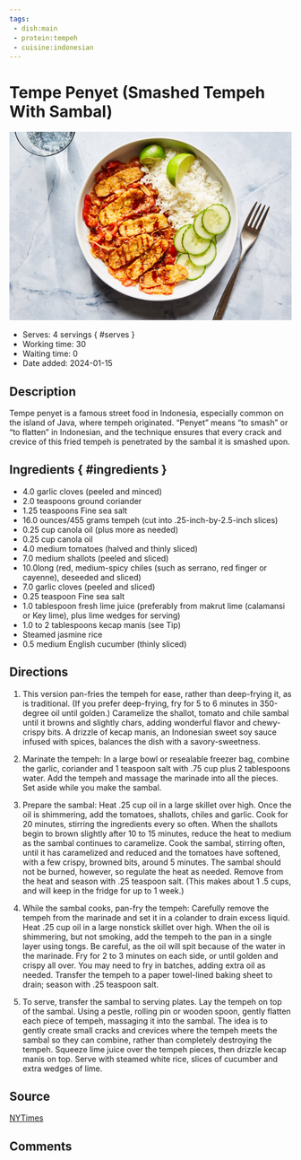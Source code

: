 ```yaml
---
tags:
 - dish:main
 - protein:tempeh
 - cuisine:indonesian
---
```


# Tempe Penyet (Smashed Tempeh With Sambal)

![Recipe picture](../images/tempe_penyet_smashed-0.jpg)

- Serves: 4 servings
{ #serves }
- Working time: 30
- Waiting time: 0
- Date added: 2024-01-15

## Description

Tempe penyet is a famous street food in Indonesia, especially common on the island of Java, where tempeh originated. “Penyet” means “to smash” or “to flatten” in Indonesian, and the technique ensures that every crack and crevice of this fried tempeh is penetrated by the sambal it is smashed upon.

## Ingredients { #ingredients }

- 4.0 garlic cloves (peeled and minced)
- 2.0 teaspoons ground coriander 
- 1.25 teaspoons Fine sea salt 
- 16.0 ounces/455 grams tempeh (cut into .25-inch-by-2.5-inch slices)
- 0.25 cup canola oil (plus more as needed)
- 0.25 cup canola oil 
- 4.0 medium tomatoes (halved and thinly sliced)
- 7.0 medium shallots (peeled and sliced)
- 10.0long (red, medium-spicy chiles (such as serrano, red finger or cayenne), deseeded and sliced)
- 7.0 garlic cloves (peeled and sliced)
- 0.25 teaspoon Fine sea salt 
- 1.0 tablespoon fresh lime juice (preferably from makrut lime (calamansi or Key lime), plus lime wedges for serving)
- 1.0 to 2 tablespoons kecap manis (see Tip)
- Steamed jasmine rice 
- 0.5 medium English cucumber (thinly sliced)

## Directions

1. This version pan-fries the tempeh for ease, rather than deep-frying it, as is traditional. (If you prefer deep-frying, fry for 5 to 6 minutes in 350-degree oil until golden.) Caramelize the shallot, tomato and chile sambal until it browns and slightly chars, adding wonderful flavor and chewy-crispy bits. A drizzle of kecap manis, an Indonesian sweet soy sauce infused with spices, balances the dish with a savory-sweetness.

2. Marinate the tempeh: In a large bowl or resealable freezer bag, combine the garlic, coriander and 1 teaspoon salt with .75 cup plus 2 tablespoons water. Add the tempeh and massage the marinade into all the pieces. Set aside while you make the sambal.

3. Prepare the sambal: Heat .25 cup oil in a large skillet over high. Once the oil is shimmering, add the tomatoes, shallots, chiles and garlic. Cook for 20 minutes, stirring the ingredients every so often. When the shallots begin to brown slightly after 10 to 15 minutes, reduce the heat to medium as the sambal continues to caramelize. Cook the sambal, stirring often, until it has caramelized and reduced and the tomatoes have softened, with a few crispy, browned bits, around 5 minutes. The sambal should not be burned, however, so regulate the heat as needed. Remove from the heat and season with .25 teaspoon salt. (This makes about 1 .5 cups, and will keep in the fridge for up to 1 week.)

4. While the sambal cooks, pan-fry the tempeh: Carefully remove the tempeh from the marinade and set it in a colander to drain excess liquid. Heat .25 cup oil in a large nonstick skillet over high. When the oil is shimmering, but not smoking, add the tempeh to the pan in a single layer using tongs. Be careful, as the oil will spit because of the water in the marinade. Fry for 2 to 3 minutes on each side, or until golden and crispy all over. You may need to fry in batches, adding extra oil as needed. Transfer the tempeh to a paper towel-lined baking sheet to drain; season with .25 teaspoon salt.

5. To serve, transfer the sambal to serving plates. Lay the tempeh on top of the sambal. Using a pestle, rolling pin or wooden spoon, gently flatten each piece of tempeh, massaging it into the sambal. The idea is to gently create small cracks and crevices where the tempeh meets the sambal so they can combine, rather than completely destroying the tempeh. Squeeze lime juice over the tempeh pieces, then drizzle kecap manis on top. Serve with steamed white rice, slices of cucumber and extra wedges of lime.

## Source

[NYTimes](https://cooking.nytimes.com/recipes/1022382-tempe-penyet-smashed-tempeh-with-sambal)

## Comments
